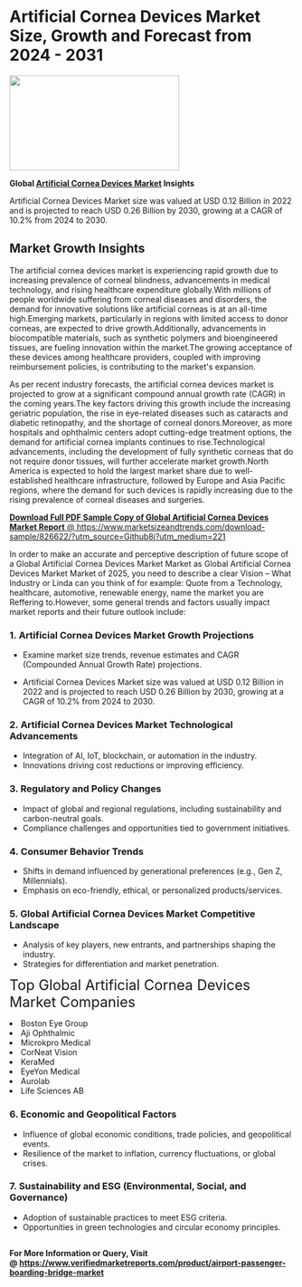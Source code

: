 <H1>Artificial Cornea Devices Market Size, Growth and Forecast from 2024 - 2031</H1><img class="aligncenter size-medium wp-image-584254" src="https://thirdeyenews.in/wp-content/uploads/2024/09/Global-Market-Research-300x168.jpeg" alt="" width="300" height="168" /><p><strong>Global&nbsp;<a href="https://www.marketsizeandtrends.com/download-sample/826622/?utm_source=Github8j?utm_medium=221">Artificial Cornea Devices Market</a> Insights</strong></p><p>Artificial Cornea Devices Market size was valued at USD 0.12 Billion in 2022 and is projected to reach USD 0.26 Billion by 2030, growing at a CAGR of 10.2% from 2024 to 2030.</p><p><h2>Market Growth Insights</h2> <p>The artificial cornea devices market is experiencing rapid growth due to increasing prevalence of corneal blindness, advancements in medical technology, and rising healthcare expenditure globally.With millions of people worldwide suffering from corneal diseases and disorders, the demand for innovative solutions like artificial corneas is at an all-time high.Emerging markets, particularly in regions with limited access to donor corneas, are expected to drive growth.Additionally, advancements in biocompatible materials, such as synthetic polymers and bioengineered tissues, are fueling innovation within the market.The growing acceptance of these devices among healthcare providers, coupled with improving reimbursement policies, is contributing to the market's expansion.</p> <p><a href="sample-download-link"></a></p> <p>As per recent industry forecasts, the artificial cornea devices market is projected to grow at a significant compound annual growth rate (CAGR) in the coming years.The key factors driving this growth include the increasing geriatric population, the rise in eye-related diseases such as cataracts and diabetic retinopathy, and the shortage of corneal donors.Moreover, as more hospitals and ophthalmic centers adopt cutting-edge treatment options, the demand for artificial cornea implants continues to rise.Technological advancements, including the development of fully synthetic corneas that do not require donor tissues, will further accelerate market growth.North America is expected to hold the largest market share due to well-established healthcare infrastructure, followed by Europe and Asia Pacific regions, where the demand for such devices is rapidly increasing due to the rising prevalence of corneal diseases and surgeries.</p> <p><a href="more-information-link"></p><p><span class=""><strong>Download Full PDF Sample Copy of Global Artificial Cornea Devices Market Report</strong> @ <a href="https://www.marketsizeandtrends.com/download-sample/826622/?utm_source=Github8j?utm_medium=221" target="_blank">https://www.marketsizeandtrends.com/download-sample/826622/?utm_source=Github8j?utm_medium=221</a></span></p><p>In order to make an accurate and perceptive description of future scope of a Global&nbsp;Artificial Cornea Devices Market Market as Global&nbsp;Artificial Cornea Devices Market Market of 2025, you need to describe a clear Vision &ndash; What Industry or Linda can you think of for example: Quote from a Technology, healthcare, automotive, renewable energy, name the market you are Reffering to.However, some general trends and factors usually impact market reports and their future outlook include:</p><h3>1.&nbsp;<strong>Artificial Cornea Devices Market Growth Projections</strong></h3><ul><li>Examine market size trends, revenue estimates and CAGR (Compounded Annual Growth Rate) projections.</li><li><p>Artificial Cornea Devices Market size was valued at USD 0.12 Billion in 2022 and is projected to reach USD 0.26 Billion by 2030, growing at a CAGR of 10.2% from 2024 to 2030.</p></li></ul><h3>2.&nbsp;<strong>Artificial Cornea Devices Market Technological Advancements</strong></h3><ul><li>Integration of AI, IoT, blockchain, or automation in the industry.</li><li>Innovations driving cost reductions or improving efficiency.</li></ul><h3>3.&nbsp;<strong>Regulatory and Policy Changes</strong></h3><ul><li>Impact of global and regional regulations, including sustainability and carbon-neutral goals.</li><li>Compliance challenges and opportunities tied to government initiatives.</li></ul><h3>4.&nbsp;<strong>Consumer Behavior Trends</strong></h3><ul><li>Shifts in demand influenced by generational preferences (e.g., Gen Z, Millennials).</li><li>Emphasis on eco-friendly, ethical, or personalized products/services.</li></ul><h3>5.&nbsp;<strong>Global Artificial Cornea Devices Market Competitive Landscape</strong></h3><ul><li>Analysis of key players, new entrants, and partnerships shaping the industry.</li><li>Strategies for differentiation and market penetration.</li></ul><p data-pm-slice="1 1 []"><span style="color: inherit; font-family: inherit; font-size: 25px;">Top Global Artificial Cornea Devices Market Companies</span></p><div class="" data-test-id=""><p><li>Boston Eye Group</li><li> Aji Ophthalmic</li><li> Microkpro Medical</li><li> CorNeat Vision</li><li> KeraMed</li><li> EyeYon Medical</li><li> Aurolab</li><li> Life Sciences AB</li></p></div><h3>6.&nbsp;<strong>Economic and Geopolitical Factors</strong></h3><ul><li>Influence of global economic conditions, trade policies, and geopolitical events.</li><li>Resilience of the market to inflation, currency fluctuations, or global crises.</li></ul><h3>7.&nbsp;<strong>Sustainability and ESG (Environmental, Social, and Governance)</strong></h3><ul><li>Adoption of sustainable practices to meet ESG criteria.</li><li>Opportunities in green technologies and circular economy principles.</li></ul><h2><strong style="font-size: 14px;">For More Information or Query, Visit @&nbsp;</strong><a style="background-color: #ffffff; font-size: 14px;" href="https://www.marketsizeandtrends.com/report/artificial-cornea-devices-market/" target="_blank">https://www.verifiedmarketreports.com/product/airport-passenger-boarding-bridge-market</a></h2>